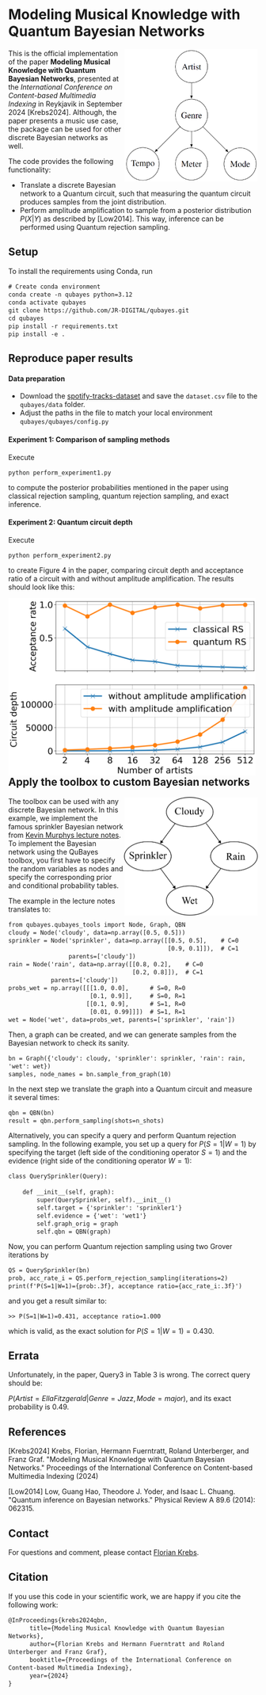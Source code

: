 # Modeling Musical Knowledge with Quantum Bayesian Networks

<img src="figs/bn.png" align="right" width="270"/>This is the official implementation of the paper **Modeling Musical Knowledge with Quantum Bayesian Networks**, presented at the *International Conference on Content-based Multimedia Indexing* in Reykjavik in September 2024 [Krebs2024]. Although, the paper presents a music use case, the package can be used for other discrete Bayesian networks as well.

The code provides the following functionality:

* Translate a discrete Bayesian network to a Quantum circuit, such that measuring the quantum circuit produces samples from the joint distribution.
* Perform amplitude amplification to sample from a posterior distribution $P(X|Y)$ as described by [Low2014]. This way, inference can be performed using Quantum rejection sampling.

## Setup

To install the requirements using Conda, run
```
# Create conda environment
conda create -n qubayes python=3.12
conda activate qubayes
git clone https://github.com/JR-DIGITAL/qubayes.git
cd qubayes
pip install -r requirements.txt
pip install -e .
```

## Reproduce paper results

#### Data preparation

* Download the [spotify-tracks-dataset](https://huggingface.co/datasets/maharshipandya/spotify-tracks-dataset) and save the `dataset.csv` file to the `qubayes/data` folder.
* Adjust the paths in the file to match your local environment `qubayes/qubayes/config.py`

#### Experiment 1: Comparison of sampling methods

Execute

```
python perform_experiment1.py
```
to compute the posterior probabilities mentioned in the paper using classical rejection sampling, quantum rejection sampling, and exact inference.

#### Experiment 2: Quantum circuit depth

Execute

```
python perform_experiment2.py
```
to create Figure 4 in the paper, comparing circuit depth and acceptance ratio of a circuit with and without amplitude amplification. The results should look like this:

<img src="figs/fig4_results.png" align="left" width="500"/>


## Apply the toolbox to custom Bayesian networks

<img src="figs/sprinkler.png" align="right" width="270"/>The toolbox can be used with any discrete Bayesian network. In this example, we implement the famous sprinkler Bayesian network from [Kevin Murphys lecture notes](https://www.cs.ubc.ca/~murphyk/Bayes/bnintro.html). To implement the Bayesian network using the QuBayes toolbox, you first have to specify the random variables as nodes and specify the corresponding prior and conditional probability tables. 







The example in the lecture notes translates to:

```
from qubayes.qubayes_tools import Node, Graph, QBN
cloudy = Node('cloudy', data=np.array([0.5, 0.5]))
sprinkler = Node('sprinkler', data=np.array([[0.5, 0.5],    # C=0
                                             [0.9, 0.1]]),  # C=1
                 parents=['cloudy'])
rain = Node('rain', data=np.array([[0.8, 0.2],    # C=0
                                   [0.2, 0.8]]),  # C=1
            parents=['cloudy'])
probs_wet = np.array([[[1.0, 0.0],      # S=0, R=0
                       [0.1, 0.9]],     # S=0, R=1
                      [[0.1, 0.9],      # S=1, R=0
                       [0.01, 0.99]]])  # S=1, R=1
wet = Node('wet', data=probs_wet, parents=['sprinkler', 'rain'])
```

Then, a graph can be created, and we can generate samples from the Bayesian network to check its sanity.

```
bn = Graph({'cloudy': cloudy, 'sprinkler': sprinkler, 'rain': rain, 'wet': wet})
samples, node_names = bn.sample_from_graph(10)
```

In the next step we translate the graph into a Quantum circuit and measure it several times:

```
qbn = QBN(bn)
result = qbn.perform_sampling(shots=n_shots)
```

Alternatively, you can specify a query and perform Quantum rejection sampling. In the following example, you set up a query for $P(S=1|W=1)$ by specifying the target (left side of the conditioning operator $S=1$) and the evidence (right side of the conditioning operator $W=1$):

```
class QuerySprinkler(Query):

    def __init__(self, graph):
        super(QuerySprinkler, self).__init__()
        self.target = {'sprinkler': 'sprinkler1'}
        self.evidence = {'wet': 'wet1'}
        self.graph_orig = graph
        self.qbn = QBN(graph)
```

Now, you can perform Quantum rejection sampling using two Grover iterations by

```
QS = QuerySprinkler(bn)
prob, acc_rate_i = QS.perform_rejection_sampling(iterations=2)
print(f'P(S=1|W=1)={prob:.3f}, acceptance ratio={acc_rate_i:.3f}')
```

and you get a result similar to:

```
>> P(S=1|W=1)=0.431, acceptance ratio=1.000
```

which is valid, as the exact solution for $P(S=1|W=1) = 0.430$.

## Errata

Unfortunately, in the paper, Query3 in Table 3 is wrong. The correct query should be:

$P(Artist=Ella Fitzgerald | Genre=Jazz, Mode=major)$, and its exact probability is 0.49.

## References
[Krebs2024]  Krebs, Florian, Hermann Fuerntratt, Roland Unterberger, and Franz Graf. "Modeling Musical Knowledge with Quantum Bayesian Networks." Proceedings of the International Conference on Content-based Multimedia Indexing (2024)

[Low2014]	 Low, Guang Hao, Theodore J. Yoder, and Isaac L. Chuang. "Quantum inference on Bayesian networks." Physical Review A 89.6 (2014): 062315.

## Contact

For questions and comment, please contact [Florian Krebs](mailto:florian.krebs@joanneum.at).

## Citation

If you use this code in your scientific work, we are happy if you cite the following work:

```shell
@InProceedings{krebs2024qbn,
      title={Modeling Musical Knowledge with Quantum Bayesian Networks}, 
      author={Florian Krebs and Hermann Fuerntratt and Roland Unterberger and Franz Graf},
      booktitle={Proceedings of the International Conference on Content-based Multimedia Indexing},
      year={2024}
}
```

